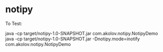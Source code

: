 notipy
======

To Test:

java -cp target/notipy-1.0-SNAPSHOT.jar com.akolov.notipy.NotipyDemo
java -cp target/notipy-1.0-SNAPSHOT.jar -Dnotipy.mode=inotify com.akolov.notipy.NotipyDemo
